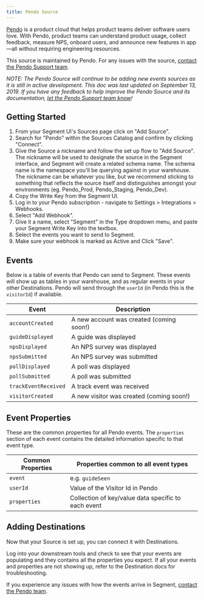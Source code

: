 ```yaml
---
title: Pendo Source
---
```

[Pendo](https://pendo.io) is a product cloud that helps product teams deliver software users love. With Pendo, product teams can understand product usage, collect feedback, measure NPS, onboard users, and announce new features in app—all without requiring engineering resources.

This source is maintained by Pendo. For any issues with the source, [contact the Pendo Support team](mailto:integrations@pendo.io).

*NOTE: The Pendo Source will continue to be adding new events sources as it is still in active development. This doc was last updated on September 13, 2019. If you have any feedback to help improve the Pendo Source and its documentation, [let the Pendo Support team know](mailto:integrations@pendo.io)!*

## Getting Started

1. From your Segment UI's Sources page click on "Add Source".
2. Search for "Pendo" within the Sources Catalog and confirm by clicking "Connect".
3. Give the Source a nickname and follow the set up flow to "Add Source". The nickname will be used to designate the source in the Segment interface, and Segment will create a related schema name. The schema name is the namespace you'll be querying against in your warehouse. The nickname can be whatever you like, but we recommend sticking to something that reflects the source itself and distinguishes amongst your environments (eg. Pendo_Prod, Pendo_Staging, Pendo_Dev).
4. Copy the Write Key from the Segment UI.
5.  Log in to your Pendo subscription - navigate to Settings > Integrations > Webhooks.
6. Select "Add Webhook".
7. Give it a name, select "Segment" in the Type dropdown menu, and paste your Segment Write Key into the textbox.
8. Select the events you want to send to Segment.
9. Make sure your webhook is marked as Active and Click "Save".

## Events

Below is a table of events that Pendo can send to Segment. These events will show up as tables in your warehouse, and as regular events in your other Destinations. Pendo will send through the `userId` (in Pendo this is the `visitorId`) if available.

| Event                         | Description |
|-------------------------------|-------------|
| `accountCreated`              | A new account was created (coming soon!) |
| `guideDisplayed`              | A guide was displayed |
| `npsDisplayed`                | An NPS survey was displayed |
| `npsSubmitted`                | An NPS survey was submitted |
| `pollDisplayed`               | A poll was displayed |
| `pollSubmitted`               | A poll was submitted |
| `trackEventReceived`          | A track event was received |
| `visitorCreated`              | A new visitor was created (coming soon!) |

## Event Properties

These are the common properties for all Pendo events.  The `properties` section of each event contains the detailed information specific to that event type.

| Common Properties             | Properties common to all event types |
|-------------------------------|--------------------------------------|
| `event`              | e.g. `guideSeen` |
| `userId`             | Value of the Visitor Id in Pendo |
| `properties`         | Collection of key/value data specific to each event |

## Adding Destinations

Now that your Source is set up, you can connect it with Destinations.

Log into your downstream tools and check to see that your events are populating and they contains all the properties you expect. If all your events and properties are not showing up, refer to the Destination docs for troubleshooting.

If you experience any issues with how the events arrive in Segment, [contact the Pendo team](mailto:integrations@pendo.io).
